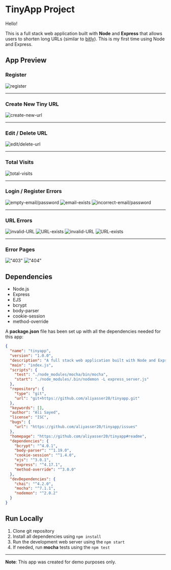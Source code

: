 # TinyApp Project

Hello!

This is a full stack web application built with **Node** and **Express** that allows users to shorten long URLs (similar to [bitly](https://bitly.com/)). This is my first time using Node and Express.

## App Preview

### Register

![register](./docs/register.gif)

---

### Create New Tiny URL

![create-new-url](./docs/create-new-url.gif)

---

### Edit / Delete URL

![edit/delete-url](./docs/edit-delete-url.gif)

---

### Total Visits

![total-visits](./docs/total-visits.png)

---

### Login / Register Errors

![empty-email/password](./docs/empty-email:password.png)
![email-exists](/docs/email-exists.png)
![incorrect-email/password](./docs/incorrect-email:password.png)

---

### URL Errors

![invalid-URL](./docs/invalid-new-url.png)
![URL-exists](./docs/new-url-exists.png)
![invalid-URL](./docs/invalid-update-url.png)
![URL-exists](./docs/update-url-exists.png)

---

### Error Pages

!["403"](./docs/403-page.png)
!["404"](./docs/404-page.png)

## Dependencies

- Node.js
- Express
- EJS
- bcrypt
- body-parser
- cookie-session
- method-override

A **package.json** file has been set up with all the dependencies needed for this app:

```json
{
  "name": "tinyapp",
  "version": "1.0.0",
  "description": "A full stack web application built with Node and Express that allows users to shorten long URLs",
  "main": "index.js",
  "scripts": {
    "test": "./node_modules/mocha/bin/mocha",
    "start": "./node_modules/.bin/nodemon -L express_server.js"
  },
  "repository": {
    "type": "git",
    "url": "git+https://github.com/aliyasser20/tinyapp.git"
  },
  "keywords": [],
  "author": "Ali Sayed",
  "license": "ISC",
  "bugs": {
    "url": "https://github.com/aliyasser20/tinyapp/issues"
  },
  "homepage": "https://github.com/aliyasser20/tinyapp#readme",
  "dependencies": {
    "bcrypt": "^4.0.1",
    "body-parser": "^1.19.0",
    "cookie-session": "^1.4.0",
    "ejs": "^3.0.1",
    "express": "^4.17.1",
    "method-override": "^3.0.0"
  },
  "devDependencies": {
    "chai": "^4.2.0",
    "mocha": "^7.1.1",
    "nodemon": "^2.0.2"
  }
}

```

## Run Locally

1. Clone git repository
2. Install all dependencies using `npm install`
3. Run the development web server using the `npm start`
4. If needed, run **mocha** tests using the `npm test`

---

**Note**: This app was created for demo purposes only.
